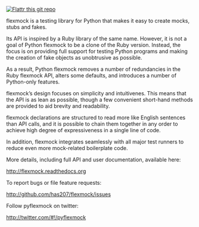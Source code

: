 [![Flattr this git repo](http://api.flattr.com/button/flattr-badge-large.png)](https://flattr.com/submit/auto?user_id=has207&url=http://github.com/has207&title=flexmock&language=en_GB&tags=github&category=software)

flexmock is a testing library for Python that makes it easy to create mocks, stubs and fakes.

Its API is inspired by a Ruby library of the same name. However, it is not a goal of Python flexmock to be a clone of the Ruby version. Instead, the focus is on providing full support for testing Python programs and making the creation of fake objects as unobtrusive as possible.

As a result, Python flexmock removes a number of redundancies in the Ruby flexmock API, alters some defaults, and introduces a number of Python-only features.

flexmock’s design focuses on simplicity and intuitivenes. This means that the API is as lean as possible, though a few convenient short-hand methods are provided to aid brevity and readability.

flexmock declarations are structured to read more like English sentences than API calls, and it is possible to chain them together in any order to achieve high degree of expressiveness in a single line of code.

In addition, flexmock integrates seamlessly with all major test runners to reduce even more mock-related boilerplate code.

More details, including full API and user documentation, available here:

http://flexmock.readthedocs.org

To report bugs or file feature requests:

http://github.com/has207/flexmock/issues

Follow pyflexmock on twitter:

http://twitter.com/#!/pyflexmock

